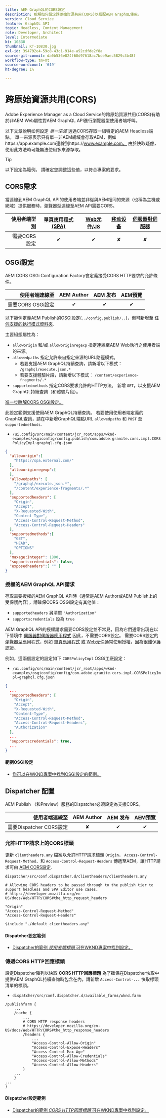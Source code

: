 ```yaml
---
title: AEM GraphQL的CORS設定
description: 瞭解如何設定跨原始資源共用(CORS)以搭配AEM GraphQL使用。
version: Cloud Service
feature: GraphQL API
topic: Headless, Content Management
role: Developer, Architect
level: Intermediate
kt: 10830
thumbnail: KT-10830.jpg
exl-id: 394792e4-59c8-43c1-914e-a92cdfde2f8a
source-git-commit: da0b536e824f68d97618ac7bce9aec5829c3b48f
workflow-type: tm+mt
source-wordcount: '619'
ht-degree: 1%

---
```


# 跨原始資源共用(CORS)

Adobe Experience Manager as a Cloud Service的跨原始資源共用(CORS)有助於非AEM Web屬性對AEM GraphQL API進行瀏覽器型使用者端呼叫。

以下文章說明如何設定 _單一來源_ 透過CORS存取一組特定的AEM Headless端點。 單一來源表示只有單一非AEM網域會存取AEM，例如https://app.example.com連線到https://www.example.com。 由於快取疑慮，使用此方法時可能無法使用多來源存取。

>[!TIP]
>
> 以下設定為範例。 請確定您調整這些值，以符合專案的要求。

## CORS需求

當連線到AEM GraphQL API的使用者端並非從與AEM相同的來源（也稱為主機或網域）提供服務時，瀏覽器型連線至AEM API需要CORS。

| 使用者端型別 | [單頁應用程式(SPA)](../spa.md) | [Web元件/JS](../web-component.md) | [移动设备](../mobile.md) | [伺服器對伺服器](../server-to-server.md) |
|----------------------------:|:---------------------:|:-------------:|:---------:|:----------------:|
| 需要CORS設定 | ✔ | ✔ | ✘ | ✘ |

## OSGi設定

AEM CORS OSGi Configuration Factory會定義接受CORS HTTP要求的允許條件。

| 使用者端連線至 | AEM Author | AEM 发布 | AEM預覽 |
|-------------------------------------:|:----------:|:-------------:|:-------------:|
| 需要CORS OSGi設定 | ✔ | ✔ | ✔ |


以下範例定義AEM Publish的OSGi設定(`../config.publish/..`)，但可新增至 [任何支援的執行模式資料夾](https://experienceleague.adobe.com/docs/experience-manager-cloud-service/content/implementing/deploying/configuring-osgi.html#runmode-resolution).

主要組態屬性為：

+ `alloworigin` 和/或 `alloworiginregexp` 指定連線至AEM Web執行之使用者端的來源。
+ `allowedpaths` 指定允許來自指定來源的URL路徑模式。
   + 若要支援AEM GraphQL持續查詢，請新增以下模式： `/graphql/execute.json.*`
   + 若要支援體驗片段，請新增以下模式： `/content/experience-fragments/.*`
+ `supportedmethods` 指定CORS要求允許的HTTP方法。 新增 `GET`，以支援AEM GraphQL持續查詢（和體驗片段）。

[進一步瞭解CORS OSGi設定。](https://experienceleague.adobe.com/docs/experience-manager-learn/foundation/security/understand-cross-origin-resource-sharing.html)

此設定範例支援使用AEM GraphQL持續查詢。 若要使用使用者端定義的GraphQL查詢，請在中新增GraphQL端點URL `allowedpaths` 和 `POST` 至 `supportedmethods`.

+ `/ui.config/src/main/content/jcr_root/apps/wknd-examples/osgiconfig/config.publish/com.adobe.granite.cors.impl.CORSPolicyImpl~graphql.cfg.json`

```json
{
  "alloworigin":[
    "https://spa.external.com/"
  ],
  "alloworiginregexp":[
  ],
  "allowedpaths": [
    "/graphql/execute.json.*",
    "/content/experience-fragments/.*"
  ],
  "supportedheaders": [
    "Origin",
    "Accept",
    "X-Requested-With",
    "Content-Type",
    "Access-Control-Request-Method",
    "Access-Control-Request-Headers"
  ],
  "supportedmethods":[
    "GET",
    "HEAD",
    "OPTIONS"
  ],
  "maxage:Integer": 1800,
  "supportscredentials": false,
  "exposedheaders":[ "" ]
}
```

### 授權的AEM GraphQL API請求

存取需要授權的AEM GraphQL API時（通常是AEM Author或AEM Publish上的受保護內容），請確保CORS OSGi設定有其他值：

+ `supportedheaders` 另清單 `"Authorization"`
+ `supportscredentials` 設為 `true`

AEM GraphQL API的授權請求需要CORS設定並不常見，因為它們通常出現在以下情境中 [伺服器對伺服器應用程式](../server-to-server.md) 因此，不需要CORS設定。 需要CORS設定的瀏覽器型應用程式，例如 [單頁應用程式](../spa.md) 或 [Web元件](../web-component.md)通常使用授權，因為很難保護認證。

例如，這兩個設定的設定如下 `CORSPolicyImpl` OSGi工廠設定：

+ `/ui.config/src/main/content/jcr_root/apps/wknd-examples/osgiconfig/config/com.adobe.granite.cors.impl.CORSPolicyImpl~graphql.cfg.json`

```json
{ 
  ...
  "supportedheaders": [
    "Origin",
    "Accept",
    "X-Requested-With",
    "Content-Type",
    "Access-Control-Request-Method",
    "Access-Control-Request-Headers",
    "Authorization"
  ],
  ...
  "supportscredentials": true,
  ...
}
```

#### 範例OSGi設定

+ [您可以在WKND專案中找到OSGi設定的範例。](https://github.com/adobe/aem-guides-wknd/blob/main/ui.config/src/main/content/jcr_root/apps/wknd/osgiconfig/config.publish/com.adobe.granite.cors.impl.CORSPolicyImpl~wknd-graphql.cfg.json)

## Dispatcher 配置

AEM Publish （和Preview）服務的Dispatcher必須設定為支援CORS。

| 使用者端連線至 | AEM Author | AEM 发布 | AEM預覽 |
|-------------------------------------:|:----------:|:-------------:|:-------------:|
| 需要Dispatcher CORS設定 | ✘ | ✔ | ✔ |

### 允許HTTP請求上的CORS標頭

更新 `clientheaders.any` 檔案以允許HTTP請求標頭 `Origin`，  `Access-Control-Request-Method`、和 `Access-Control-Request-Headers` 傳遞至AEM，讓HTTP請求可由 [AEM CORS設定](#osgi-configuration).

`dispatcher/src/conf.dispatcher.d/clientheaders/clientheaders.any`

```
# Allowing CORS headers to be passed through to the publish tier to support headless and SPA Editor use cases.
# https://developer.mozilla.org/en-US/docs/Web/HTTP/CORS#the_http_request_headers

"Origin"
"Access-Control-Request-Method"
"Access-Control-Request-Headers"

$include "./default_clientheaders.any"
```

#### Dispatcher設定範例

+ [Dispatcher的範例 _使用者端標頭_ 可在WKND專案中找到設定。](https://github.com/adobe/aem-guides-wknd/blob/main/dispatcher/src/conf.dispatcher.d/clientheaders/clientheaders.any#L10-L12)


### 傳遞CORS HTTP回應標頭

設定Dispatcher陣列以快取 **CORS HTTP回應標題** 為了確保在Dispatcher快取中提供AEM GraphQL持續查詢時包含在內，請新增 `Access-Control-...` 快取標頭清單的標頭。

+ `dispatcher/src/conf.dispatcher.d/available_farms/wknd.farm`

```
/publishfarm {
    ...
    /cache {
        ...
        # CORS HTTP response headers
        # https://developer.mozilla.org/en-US/docs/Web/HTTP/CORS#the_http_response_headers
        /headers {
            ...
            "Access-Control-Allow-Origin"
            "Access-Control-Expose-Headers"
            "Access-Control-Max-Age"
            "Access-Control-Allow-Credentials"
            "Access-Control-Allow-Methods"
            "Access-Control-Allow-Headers"
        }
    ...
    }
...
}
```

#### Dispatcher設定範例

+ [Dispatcher的範例 _CORS HTTP回應標題_ 可在WKND專案中找到設定。](https://github.com/adobe/aem-guides-wknd/blob/main/dispatcher/src/conf.dispatcher.d/available_farms/wknd.farm#L109-L114)
